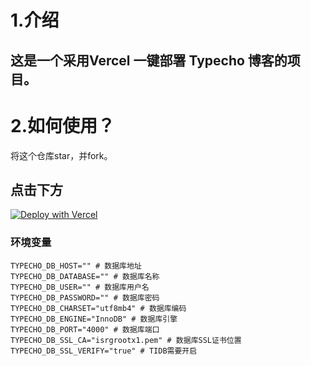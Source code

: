 # 1.介绍
## 这是一个采用Vercel 一键部署 Typecho 博客的项目。
# 2.如何使用？
将这个仓库star，并fork。
## 点击下方
<a href="https://vercel.com/new/import?s=https://github.com/iawooo/vlty&hasTrialAvailable=1&showOptionalTeamCreation=false&project-name=vlty&framework=other&totalProjects=1&remainingProjects=1" target="_blank"><img src="https://vercel.com/button" alt="Deploy with Vercel"></a>
### 环境变量
```dotenv
TYPECHO_DB_HOST="" # 数据库地址
TYPECHO_DB_DATABASE="" # 数据库名称
TYPECHO_DB_USER="" # 数据库用户名
TYPECHO_DB_PASSWORD="" # 数据库密码
TYPECHO_DB_CHARSET="utf8mb4" # 数据库编码
TYPECHO_DB_ENGINE="InnoDB" # 数据库引擎
TYPECHO_DB_PORT="4000" # 数据库端口
TYPECHO_DB_SSL_CA="isrgrootx1.pem" # 数据库SSL证书位置
TYPECHO_DB_SSL_VERIFY="true" # TIDB需要开启
```
